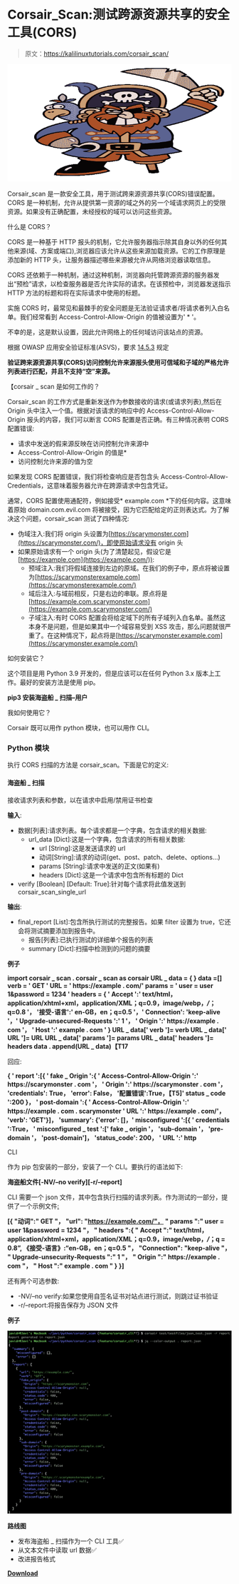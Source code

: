 # Corsair_Scan:测试跨源资源共享的安全工具(CORS)

> 原文：<https://kalilinuxtutorials.com/corsair_scan/>

[![Corsair_Scan : A Security Tool To Test Cross-Origin Resource Sharing (CORS)](img//8e40949040dca0508bd67ad790710110.png "Corsair_Scan : A Security Tool To Test Cross-Origin Resource Sharing (CORS)")](https://1.bp.blogspot.com/-xaHBXMenIVE/YK5yGV1WMzI/AAAAAAAAJPQ/6-qK9VvvwFc225fy3IrKdkJx6efGO21kACLcBGAsYHQ/s728/corsair_scan%2B%25281%2529.png)

Corsair_scan 是一款安全工具，用于测试跨来源资源共享(CORS)错误配置。CORS 是一种机制，允许从提供第一资源的域之外的另一个域请求网页上的受限资源。如果没有正确配置，未经授权的域可以访问这些资源。

什么是 CORS？

CORS 是一种基于 HTTP 报头的机制，它允许服务器指示除其自身以外的任何其他来源(域、方案或端口),浏览器应该允许从这些来源加载资源。它的工作原理是添加新的 HTTP 头，让服务器描述哪些来源被允许从网络浏览器读取信息。

CORS 还依赖于一种机制，通过这种机制，浏览器向托管跨源资源的服务器发出“预检”请求，以检查服务器是否允许实际的请求。在该预检中，浏览器发送指示 HTTP 方法的标题和将在实际请求中使用的标题。

实施 CORS 时，最常见和最棘手的安全问题是无法验证请求者/将请求者列入白名单。我们经常看到 Access-Control-Allow-Origin 的值被设置为' * '。

不幸的是，这是默认设置，因此允许网络上的任何域访问该站点的资源。

根据 OWASP 应用安全验证标准(ASVS)，要求 [14.5.3](https://github.com/OWASP/ASVS/blob/6454d64fb1d23c1609050df0a017e7ae2fd6beb1/4.0/en/0x22-V14-Config.md) 规定

**验证跨来源资源共享(CORS)访问控制允许来源报头使用可信域和子域的严格允许列表进行匹配，并且不支持“空”来源。**

【corsair _ scan 是如何工作的？

Corsair_scan 的工作方式是重新发送作为参数接收的请求(或请求列表),然后在 Origin 头中注入一个值。根据对该请求的响应中的 Access-Control-Allow-Origin 报头的内容，我们可以断言 CORS 配置是否正确。有三种情况表明 CORS 配置错误:

*   请求中发送的假来源反映在访问控制允许来源中
*   Access-Control-Allow-Origin 的值是*
*   访问控制允许来源的值为空

如果发现 CORS 配置错误，我们将检查响应是否包含头 Access-Control-Allow-Credentials，这意味着服务器允许在跨源请求中包含凭证。

通常，CORS 配置使用通配符，例如接受* example.com *下的任何内容。这意味着原始 domain.com.evil.com 将被接受，因为它匹配给定的正则表达式。为了解决这个问题，corsair_scan 测试了四种情况:

*   伪域注入:我们将 origin 头设置为[https://scarymonster.com](https://scarymonster.com/)，即使原始请求没有 origin 头
*   如果原始请求有一个 origin 头(为了清楚起见，假设它是[https://example.com](https://example.com/)):
    *   预域注入:我们将假域连接到左边的原域。在我们的例子中，原点将被设置为[https://scarymonsterexample.com](https://scarymonsterexample.com/)
    *   域后注入:与域前相反，只是右边的串联。原点将是[https://example.com.scarymonster.com](https://example.com.scarymonster.com/)
    *   子域注入:有时 CORS 配置会将给定域下的所有子域列入白名单。虽然这本身不是问题，但是如果其中一个域容易受到 XSS 攻击，那么问题就很严重了。在这种情况下，起点将是[https://scarymonster.example.com](https://scarymonster.example.com/)

如何安装它？

这个项目是用 Python 3.9 开发的，但是应该可以在任何 Python 3.x 版本上工作。最好的安装方法是使用 pip。

**pip3 安装海盗船 _ 扫描–用户**

我如何使用它？

Corsair 既可以用作 python 模块，也可以用作 CLI。

### **Python 模块**

执行 CORS 扫描的方法是 corsair_scan。下面是它的定义:

#### 海盗船 _ 扫描

接收请求列表和参数，以在请求中启用/禁用证书检查

**输入**:

*   数据[列表]:请求列表。每个请求都是一个字典，包含请求的相关数据:
    *   url_data [Dict]:这是一个字典，包含请求的所有相关数据:
        *   url [String]:这是发送请求的 url
        *   动词[String]:请求的动词(get、post、patch、delete、options…)
        *   params [String]:请求中发送的正文(如果有)
        *   headers [Dict]:这是一个请求中包含所有标题的 Dict
*   verify [Boolean] [Default: True]:针对每个请求将此值发送到 corsair_scan_single_url

**输出**:

*   final_report [List]:包含所执行测试的完整报告。如果 filter 设置为 true，它还会将测试摘要添加到报告中。
    *   报告[列表]:已执行测试的详细单个报告的列表
    *   summary [Dict]:扫描中检测到的问题的摘要

**例子**

**import corsair _ scan . corsair _ scan as corsair
URL _ data = { }
data =[]
verb = ' GET '
URL = ' https://example . com/'
params = ' user = user 1&password = 1234 '
headers = { ' Accept ':' text/html，application/xhtml+xml，application/XML；q=0.9，image/webp，*/*；q=0.8 '，
'接受-语言':' en-GB，en；q=0.5 '，' Connection': 'keep-alive '，' Upgrade-unsecured-Requests ':' 1 '，
' Origin ':' https://example . com '，
' Host ':' example . com ' }
URL _ data[' verb ']= verb
URL _ data[' URL ']= URL
URL _ data[' params ']= params
URL _ data[' headers ']= headers
data . append(URL _ data)【T17**

回应:

**{ ' report ':[{ ' fake _ Origin ':{ ' Access-Control-Allow-Origin ':' https://scarymonster . com '，
' Origin ':' https://scarymonster . com '，
'credentials': True，
'error': False，
'配置错误':True，【T5]' status _ code ':200 }，
' post-domain ':{ ' Access-Control-Allow-Origin ':' https://example . com . scarymonster
' URL ':' https://example . com/'，
'verb': 'GET'}]，
'summary': {'error': []，' misconfigured ':[{ ' credentials ':True，
' misconfigured _ test ':[' fake _ origin '，
'sub-domain '，
'pre-domain '，
'post-domain']，
'status_code': 200，
' URL ':' http**

CLI

作为 pip 包安装的一部分，安装了一个 CLI。要执行的语法如下:

**海盗船文件[-NV/–no verify][-r/–report]**

CLI 需要一个 json 文件，其中包含执行扫描的请求列表。作为测试的一部分，提供了一个示例文件[:](https://github.com/Santandersecurityresearch/corsair_scan/blob/main/test/testfiles/json_test.json)

**[{
"动词":" GET "，
"url": "https://example.com/"，
" params ":" user = user 1&password = 1234 "，
" headers ":{
" Accept ":" text/html，application/xhtml+xml，application/XML；q=0.9，image/webp，*/*；q = 0.8”,
《接受-语言》:“en-GB，en；q=0.5 "，
"Connection": "keep-alive "，
" Upgrade-unsecurity-Requests ":" 1 "，
" Origin ":" https://example . com "，
" Host ":" example . com "
}
}]**

还有两个可选参数:

*   -NV/–no verify:如果您使用自签名证书对站点进行测试，则跳过证书验证
*   -r/–report:将报告保存为 JSON 文件

**例子**

![](img//df85ea8f55ab965ebdc1ecef14a10b51.png)

**路线图**

*   发布海盗船 _ 扫描作为一个 CLI 工具✅
*   从文本文件中读取 url 数据✅
*   改进报告格式

[**Download**](https://github.com/Santandersecurityresearch/corsair_scan)